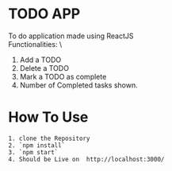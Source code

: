 # TODO APP

To do application made using ReactJS \
Functionalities: \
1. Add a TODO 
2. Delete a TODO 
3. Mark a TODO as complete 
4. Number of Completed tasks shown.


# How To Use

    1. clone the Repository
    2. `npm install`
    3. `npm start`
    4. Should be Live on  http://localhost:3000/
